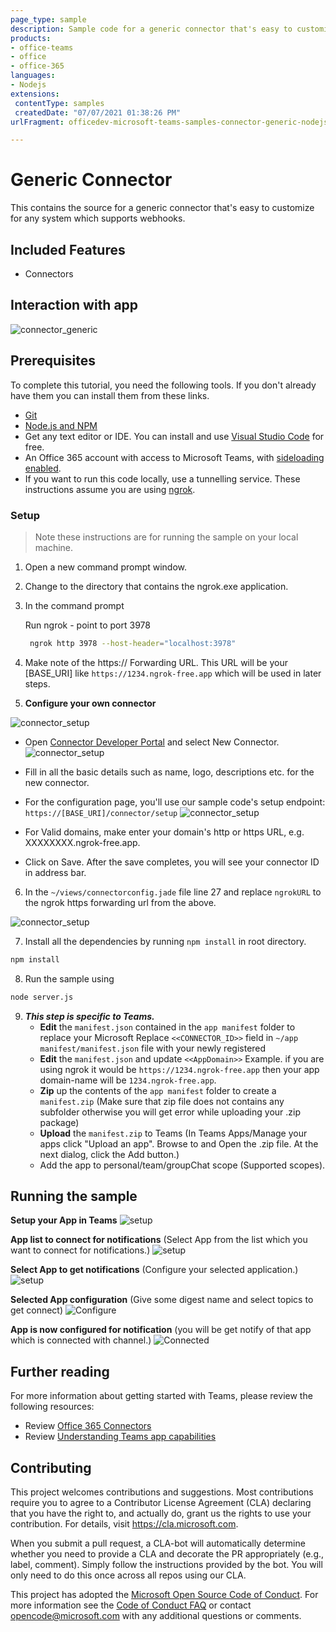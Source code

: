 ```yaml
---
page_type: sample
description: Sample code for a generic connector that's easy to customize for any system which supports webhooks.
products:
- office-teams
- office
- office-365
languages:
- Nodejs
extensions:
 contentType: samples
 createdDate: "07/07/2021 01:38:26 PM"
urlFragment: officedev-microsoft-teams-samples-connector-generic-nodejs

---
```


# Generic Connector 

This contains the source for a generic connector that's easy to customize for any system which supports webhooks.

## Included Features
* Connectors

## Interaction with app
![connector_generic](Images/connector_generic.gif) 
 
## Prerequisites
To complete this tutorial, you need the following tools. If you don't already have them you can install them from these links.

* [Git](https://git-scm.com/downloads) 
* [Node.js and NPM](https://nodejs.org/)
* Get any text editor or IDE. You can install and use [Visual Studio Code](https://code.visualstudio.com/download) for free.
* An Office 365 account with access to Microsoft Teams, with [sideloading enabled](https://docs.microsoft.com/microsoftteams/platform/concepts/build-and-test/prepare-your-o365-tenant#enable-custom-teams-apps-and-turn-on-custom-app-uploading).
* If you want to run this code locally, use a tunnelling service. These instructions assume you are using [ngrok](https://ngrok.com/). 

### Setup 
> Note these instructions are for running the sample on your local machine.

   1. Open a new command prompt window. 
   2. Change to the directory that contains the ngrok.exe application. 
   3. In the command prompt

      Run ngrok - point to port 3978
      ```bash
       ngrok http 3978 --host-header="localhost:3978"
       ```
   4. Make note of the https:// Forwarding URL. This URL will be your [BASE_URI] like `https://1234.ngrok-free.app` which will be used in later steps.

   5. **Configure your own connector**

   ![connector_setup](Images/Connector_Setup/Connector_Setup.gif) 

   - Open [Connector Developer Portal](https://aka.ms/connectorsdashboard) and select New Connector.
   ![connector_setup](Images/Connector_Setup/1.New_Connector.png)

   - Fill in all the basic details such as name, logo, descriptions etc. for the new connector.
   - For the configuration page, you'll use our sample code's setup endpoint: `https://[BASE_URI]/connector/setup`
   ![connector_setup](Images/Connector_Setup/3.connector.png)

   - For Valid domains, make enter your domain's http or https URL, e.g. XXXXXXXX.ngrok-free.app.
   - Click on Save. After the save completes, you will see your connector ID in address bar.

  6. In the `~/views/connectorconfig.jade` file line 27 and replace `ngrokURL` to the ngrok https forwarding url from the above.

   ![connector_setup](Images/Connector_Setup/5.view_update.png)

  7. Install all the dependencies by running `npm install` in root directory.

   ```bash
   npm install
   ```
 8. Run the sample using 

   ```bash
   node server.js
   ```

 9. __*This step is specific to Teams.*__
    - **Edit** the `manifest.json` contained in the  `app manifest` folder to replace your Microsoft Replace `<<CONNECTOR_ID>>` field in `~/app manifest/manifest.json` file with your newly registered
    - **Edit** the `manifest.json` and update `<<AppDomain>>`
      Example. if you are using ngrok it would be `https://1234.ngrok-free.app` then your app domain-name will be `1234.ngrok-free.app`.
    - **Zip** up the contents of the `app manifest` folder to create a `manifest.zip` (Make sure that zip file does not contains any subfolder otherwise you will get error while uploading your .zip package)
    - **Upload** the `manifest.zip` to Teams (In Teams Apps/Manage your apps click "Upload an app". Browse to and Open the .zip file. At the next dialog, click the Add button.)
    - Add the app to personal/team/groupChat scope (Supported scopes).
   

## Running the sample

**Setup your App in Teams**
![setup](Images/1.Setup.png)

**App list to connect for notifications** (Select App from the list which you want to connect for notifications.)
![setup](Images/3.connectors_list.png) 

**Select App to get notifications** (Configure your selected application.)
![setup](Images/8.connect_bing_news.png)

**Selected App configuration** (Give some digest name and select topics to get connect)
![Configure](Images/9.bing_news_configuration.png)

**App is now configured for notification** (you will be get notify of that app which is connected with channel.)
![Connected](Images/10.bing_news_connected.png)


## Further reading
For more information about getting started with Teams, please review the following resources:
- Review [Office 365 Connectors](https://docs.microsoft.com/microsoftteams/platform/webhooks-and-connectors/how-to/connectors-creating)
- Review [Understanding Teams app capabilities](https://docs.microsoft.com/microsoftteams/platform/concepts/capabilities-overview)

## Contributing

This project welcomes contributions and suggestions.  Most contributions require you to agree to a
Contributor License Agreement (CLA) declaring that you have the right to, and actually do, grant us
the rights to use your contribution. For details, visit https://cla.microsoft.com.

When you submit a pull request, a CLA-bot will automatically determine whether you need to provide
a CLA and decorate the PR appropriately (e.g., label, comment). Simply follow the instructions
provided by the bot. You will only need to do this once across all repos using our CLA.

This project has adopted the [Microsoft Open Source Code of Conduct](https://opensource.microsoft.com/codeofconduct/).
For more information see the [Code of Conduct FAQ](https://opensource.microsoft.com/codeofconduct/faq/) or
contact [opencode@microsoft.com](mailto:opencode@microsoft.com) with any additional questions or comments.

